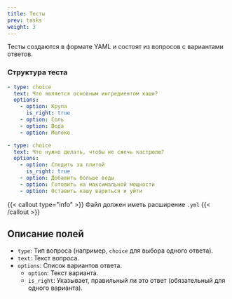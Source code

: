 ```yaml
---
title: Тесты
prev: tasks
weight: 3
---
```

Тесты создаются в формате YAML и состоят из вопросов с вариантами ответов.

### Структура теста

```yaml {filename=quiz.yml}
- type: choice
  text: Что является основным ингредиентом каши?
  options:
    - option: Крупа
      is_right: true
    - option: Соль
    - option: Вода
    - option: Молоко

- type: choice
  text: Что нужно делать, чтобы не сжечь кастрюлю?
  options:
    - option: Следить за плитой
      is_right: true
    - option: Добавить больше воды
    - option: Готовить на максимальной мощности
    - option: Оставить кашу вариться и уйти
```

{{< callout type="info" >}}
  Файл должен иметь расширение `.yml`
{{< /callout >}}

## Описание полей

- `type`: Тип вопроса (например, `choice` для выбора одного ответа).
- `text`: Текст вопроса.
- `options`: Список вариантов ответа.
  - `option`: Текст варианта.
  - `is_right`: Указывает, правильный ли это ответ (обязательный для одного варианта).
